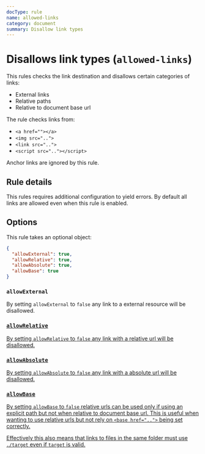 ```yaml
---
docType: rule
name: allowed-links
category: document
summary: Disallow link types
---
```


# Disallows link types (`allowed-links`)

This rules checks the link destination and disallows certain categories of links:

- External links
- Relative paths
- Relative to document base url

The rule checks links from:

- `<a href=""></a>`
- `<img src="..">`
- `<link src="..">`
- `<script src=".."></script>`

Anchor links are ignored by this rule.

## Rule details

This rules requires additional configuration to yield errors.
By default all links are allowed even when this rule is enabled.

## Options

This rule takes an optional object:

```json
{
  "allowExternal": true,
  "allowRelative": true,
  "allowAbsolute": true,
  "allowBase": true
}
```

### `allowExternal`

By setting `allowExternal` to `false` any link to a external resource will be disallowed.

<validate name="external-invalid" rules="allowed-links" allowed-links='{"allowExternal": false}'>
  <a href="http://example.net/foo">
</validate>

<validate name="external-valid" rules="allowed-links" allowed-links='{"allowExternal": false}'>
  <a href="./foo">
</validate>

### `allowRelative`

By setting `allowRelative` to `false` any link with a relative url will be disallowed.

<validate name="relative-invalid" rules="allowed-links" allowed-links='{"allowRelative": false}'>
  <a href="../foo">
</validate>

<validate name="relative-valid" rules="allowed-links" allowed-links='{"allowRelative": false}'>
  <a href="/foo">
</validate>

### `allowAbsolute`

By setting `allowAbsolute` to `false` any link with a absolute url will be disallowed.

<validate name="absolute-invalid" rules="allowed-links" allowed-links='{"allowAbsolute": false}'>
  <a href="/foo">
</validate>

<validate name="absolute-valid" rules="allowed-links" allowed-links='{"allowAbsolute": false}'>
  <a href="../foo">
</validate>

### `allowBase`

By setting `allowBase` to `false` relative urls can be used only if using an explicit path but not when relative to document base url.
This is useful when wanting to use relative urls but not rely on `<base href="..">` being set correctly.

Effectively this also means that links to files in the same folder must use `./target` even if `target` is valid.

<validate name="base-invalid" rules="allowed-links" allowed-links='{"allowBase": false}'>
  <a href="foo">
</validate>

<validate name="base-valid" rules="allowed-links" allowed-links='{"allowBase": false}'>
  <a href="./foo">
</validate>
